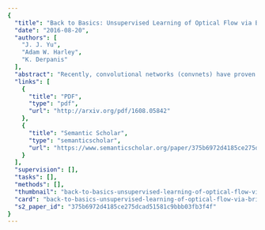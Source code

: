 ```yaml
---
{
  "title": "Back to Basics: Unsupervised Learning of Optical Flow via Brightness Constancy and Motion Smoothness",
  "date": "2016-08-20",
  "authors": [
    "J. J. Yu",
    "Adam W. Harley",
    "K. Derpanis"
  ],
  "abstract": "Recently, convolutional networks (convnets) have proven useful for predicting optical flow. Much of this success is predicated on the availability of large datasets that require expensive and involved data acquisition and laborious labeling. To bypass these challenges, we propose an unsupervised approach (i.e., without leveraging groundtruth flow) to train a convnet end-to-end for predicting optical flow between two images. We use a loss function that combines a data term that measures photometric constancy over time with a spatial term that models the expected variation of flow across the image. Together these losses form a proxy measure for losses based on the groundtruth flow. Empirically, we show that a strong convnet baseline trained with the proposed unsupervised approach outperforms the same network trained with supervision on the KITTI dataset.",
  "links": [
    {
      "title": "PDF",
      "type": "pdf",
      "url": "http://arxiv.org/pdf/1608.05842"
    },
    {
      "title": "Semantic Scholar",
      "type": "semanticscholar",
      "url": "https://www.semanticscholar.org/paper/375b6972d4185ce275dcad51581c9bbb03fb3f4f"
    }
  ],
  "supervision": [],
  "tasks": [],
  "methods": [],
  "thumbnail": "back-to-basics-unsupervised-learning-of-optical-flow-via-brightness-constancy-and-motion-smoothness-thumb.jpg",
  "card": "back-to-basics-unsupervised-learning-of-optical-flow-via-brightness-constancy-and-motion-smoothness-card.jpg",
  "s2_paper_id": "375b6972d4185ce275dcad51581c9bbb03fb3f4f"
}
---
```


